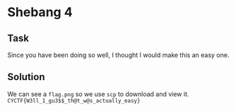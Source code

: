 # Shebang 4

## Task

Since you have been doing so well, I thought I would make this an easy one.

## Solution

We can see a `flag.png` so we use `scp` to download and view it. `CYCTF{W3ll_1_gu3$$_th@t_w@s_actually_easy}`
